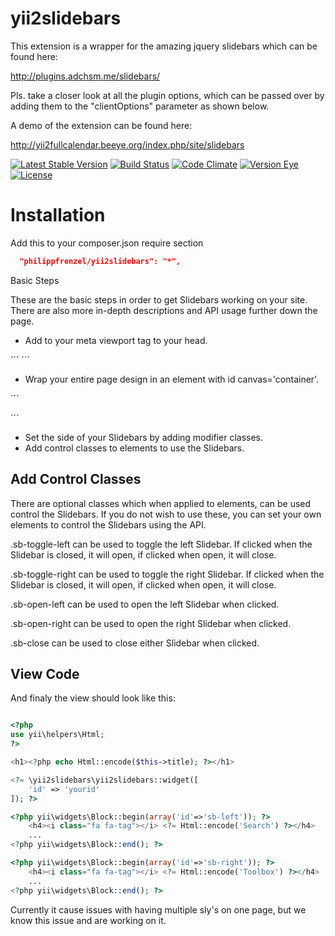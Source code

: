yii2slidebars
=======

This extension is a wrapper for the amazing jquery slidebars which can be found here:

http://plugins.adchsm.me/slidebars/

Pls. take a closer look at all the plugin options, which can be passed over by adding them to
the "clientOptions" parameter as shown below.

A demo of the extension can be found here:

http://yii2fullcalendar.beeye.org/index.php/site/slidebars

[![Latest Stable Version](https://poser.pugx.org/philippfrenzel/yii2slidebars/v/stable.svg)](https://packagist.org/packages/philippfrenzel/yii2slidebars)
[![Build Status](https://travis-ci.org/philippfrenzel/yii2slidebars.svg?branch=master)](https://travis-ci.org/philippfrenzel/yii2slidebars)
[![Code Climate](https://codeclimate.com/github/philippfrenzel/yii2slidebars.png)](https://codeclimate.com/github/philippfrenzel/yii2slidebars)
[![Version Eye](https://www.versioneye.com/php/philippfrenzel:yii2slidebars/badge.svg)](https://www.versioneye.com/php/philippfrenzel:yii2slidebars)
[![License](https://poser.pugx.org/philippfrenzel/yii2slidebars/license.svg)](https://packagist.org/packages/philippfrenzel/yii2slidebars)

Installation
============

Add this to your composer.json require section

```json
  "philippfrenzel/yii2slidebars": "*",
```

Basic Steps

These are the basic steps in order to get Slidebars working on your site. There are also more in-depth descriptions and API usage further down the page.

 + Add to your meta viewport tag to your head. 
 
 ´´´
 <meta name="viewport" content="width=device-width, initial-scale=1.0, minimum-scale=1.0, maximum-scale=1.0, user-scalable=no">
 ´´´
 
 + Wrap your entire page design in an element with id canvas='container'.
 
 ´´´
 <div canvas="container"></div>
 ´´´
 
 + Set the side of your Slidebars by adding modifier classes.
 + Add control classes to elements to use the Slidebars.

## Add Control Classes
There are optional classes which when applied to elements, can be used control the Slidebars. If you do not wish to use these, you can set your own elements to control the Slidebars using the API.

.sb-toggle-left can be used to toggle the left Slidebar. If clicked when the Slidebar is closed, it will open, if clicked when open, it will close.

.sb-toggle-right can be used to toggle the right Slidebar. If clicked when the Slidebar is closed, it will open, if clicked when open, it will close.

.sb-open-left can be used to open the left Slidebar when clicked.

.sb-open-right can be used to open the right Slidebar when clicked.

.sb-close can be used to close either Slidebar when clicked.

## View Code

And finaly the view should look like this:

```php

<?php
use yii\helpers\Html;
?>

<h1><?php echo Html::encode($this->title); ?></h1>

<?= \yii2slidebars\yii2slidebars::widget([
    'id' => 'yourid'
]); ?>

<?php yii\widgets\Block::begin(array('id'=>'sb-left')); ?>
    <h4><i class="fa fa-tag"></i> <?= Html::encode('Search') ?></h4>
    ...
<?php yii\widgets\Block::end(); ?>

<?php yii\widgets\Block::begin(array('id'=>'sb-right')); ?>
    <h4><i class="fa fa-tag"></i> <?= Html::encode('Toolbox') ?></h4>
    ...
<?php yii\widgets\Block::end(); ?>

```

Currently it cause issues with having multiple sly's on one page, but we know this issue and are working on it.
